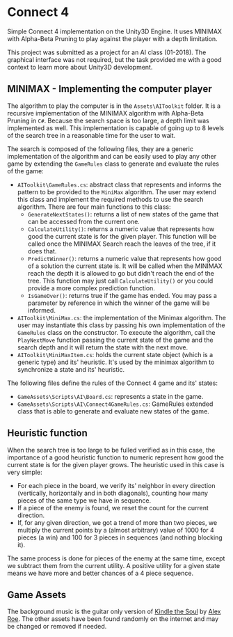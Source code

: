 # Connect 4
Simple Connect 4 implementation on the Unity3D Engine. It uses MINIMAX with Alpha-Beta Pruning to play against the player with a depth limitation. 

This project was submitted as a project for an AI class (01-2018). The graphical interface was not required, but the task provided me with a good context to learn more about Unity3D development.

## MINIMAX - Implementing the computer player
The algorithm to play the computer is in the ``Assets\AIToolkit`` folder. It is a recursive implementation of the MINIMAX algorithm with Alpha-Beta Pruning in ``C#``. Because the search space is too large, a depth limit was implemented as well. This implementation is capable of going up to 8 levels of the search tree in a reasonable time for the user to wait. 

The search is composed of the following files, they are a generic implementation of the algorithm and can be easily used to play any other game by extending the ``GameRules`` class to generate and evaluate the rules of the game:
 - ``AIToolkit\GameRules.cs``: abstract class that represents and informs the pattern to be provided to the ``MiniMax`` algorithm. The user may extend this class and implement the required methods to use the search algorithm. There are four main functions to this class:
    - ``GenerateNextStates()``: returns a list of new states of the game that can be accessed from the current one.
    - ``CalculateUtility()``: returns a numeric value that represents how good the current state is for the given player. This function will be called once the MINIMAX Search reach the leaves of the tree, if it does that.
    - ``PredictWinner()``: returns a numeric value that represents how good of a solution the current state is. It will be called when the MINIMAX reach the depth it is allowed to go but didn't reach the end of the tree. This function may just call ``CalculateUtility()`` or you could provide a more complex prediction function.
    - ``IsGameOver()``: returns true if the game has ended. You may pass a parameter by reference in which the winner of the game will be informed.
 - ``AIToolkit\MiniMax.cs``: the implementation of the Minimax algorithm. The user may instantiate this class by passing his own implementation of the ``GameRules`` class on the constructor. To execute the algorithm, call the ``PlayNextMove`` function passing the current state of the game and the search depth and it will return the state with the next move.
 - ``AIToolkit\MiniMaxItem.cs``: holds the current state object (which is a generic type) and its' heuristic. It's used by the minimax algorithm to synchronize a state and its' heuristic.

The following files define the rules of the Connect 4 game and its' states:
 - ``GameAssets\Scripts\AI\Board.cs``: represents a state in the game.
 - ``GameAssets\Scripts\AI\Connect4GameRules.cs``: GameRules extended class that is able to generate and evaluate new states of the game. 

## Heuristic function
When the search tree is too large to be fulled verified as in this case, the importance of a good heuristic function to numeric represent how good the current state is for the given player grows. The heuristic used in this case is very simple:
 - For each piece in the board, we verify its' neighbor in every direction (vertically, horizontally and in both diagonals), counting how many pieces of the same type we have in sequence. 
 - If a piece of the enemy is found, we reset the count for the current direction. 
 - If, for any given direction, we got a trend of more than two pieces, we multiply the current points by a (almost arbitrary) value of 1000 for 4 pieces (a win) and 100 for 3 pieces in sequences (and nothing blocking it). 

The same process is done for pieces of the enemy at the same time, except we subtract them from the current utility. A positive utility for a given state means we have more and better chances of a 4 piece sequence.

## Game Assets
The background music is the guitar only version of [Kindle the Soul](https://www.youtube.com/watch?v=EU06k6pYzyw) by [Alex Roe](https://www.youtube.com/user/RoeTaKa). The other assets have been found randomly on the internet and may be changed or removed if needed.